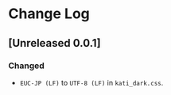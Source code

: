 # Change Log

<!-- markdownlint-disable MD024 no-duplicate-heading -->
<!-- ## [Unreleased 0.0.1] -->

## [Unreleased 0.0.1]

### Changed

- `EUC-JP (LF)` to `UTF-8 (LF)` in `kati_dark.css`.

<!--
## Template
### Added
### Changed
### Deprecated
### Removed
### Fixed
### Security
-->
